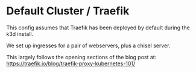 # Default Cluster / Traefik

This config assumes that Traefik has been deployed by default during the k3d install.  

We set up ingresses for a pair of webservers, plus a chisel server.

This largely follows the opening sections of the blog post at: https://traefik.io/blog/traefik-proxy-kubernetes-101/ 

